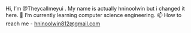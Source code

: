  Hi, I’m @Theycallmeyui . My name is actually hninoolwin but i changed it here.
🌱 I’m currently learning computer science engineering.
 📫 How to reach me - hninoolwin812@gmail.com

<!---
Theycallmeyui/Theycallmeyui is a ✨ special ✨ repository because its `README.md` (this file) appears on your GitHub profile.
You can click the Preview link to take a look at your changes.
--->
